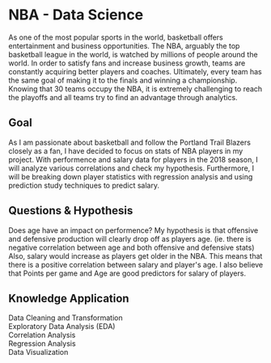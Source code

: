 # NBA - Data Science 

As one of the most popular sports in the world, basketball offers entertainment and business opportunities. The NBA, arguably the top basketball league in the world, is watched by millions of people around the world. In order to satisfy fans and increase business growth, teams are constantly acquiring better players and coaches. Ultimately, every team has the same goal of making it to the finals and winning a championship. Knowing that 30 teams occupy the NBA, it is extremely challenging to reach the playoffs and all teams try to find an advantage through analytics.

## Goal
As I am passionate about basketball and follow the Portland Trail Blazers closely as a fan, I have decided to focus on stats of NBA players in my project. With performence and salary data for players in the 2018 season, I will analyze various correlations and check my hypothesis. Furthermore, I will be breaking down player statistics with regression analysis and using prediction study techniques to predict salary.

## Questions & Hypothesis
Does age have an impact on performence? My hypothesis is that offensive and defensive production will clearly drop off as players age. (ie. there is negative correlation between age and both offensive and defensive stats) Also, salary would increase as players get older in the NBA. This means that there is a positive correlation between salary and player's age. I also believe that Points per game and Age are good predictors for salary of players.

## Knowledge Application
Data Cleaning and Transformation<br/>
Exploratory Data Analysis (EDA)<br/>
Correlation Analysis<br/>
Regression Analysis<br/>
Data Visualization
